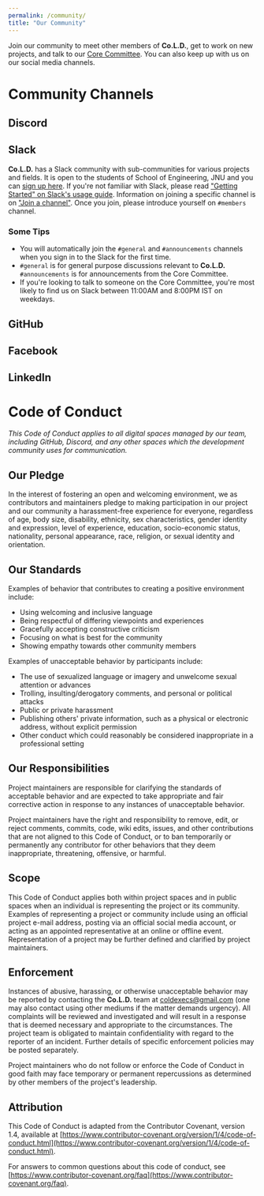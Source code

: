 ```yaml
---
permalink: /community/
title: "Our Community"
---
```

Join our community to meet other members of **Co.L.D.**, get to work on new projects, and talk to our [Core Committee](#). You can also keep up with us on our social media channels.

# Community Channels
## Discord
## Slack
**Co.L.D.** has a Slack community with sub-communities for various projects and fields. It is open to the students of School of Engineering, JNU and you can [sign up here](https://coldorg.slack.com/). If you're not familiar with Slack, please read ["Getting Started" on Slack's usage guide](https://get.slack.help/hc/en-us/categories/360000049043). Information on joining a specific channel is on ["Join a channel"](https://get.slack.help/hc/en-us/articles/205239967-Join-a-channel). Once you join, please introduce yourself on `#members` channel.
### Some Tips
- You will automatically join the `#general` and `#announcements` channels when you sign in to the Slack for the first time.
- `#general` is for general purpose discussions relevant to **Co.L.D.**
`#announcements` is for announcements from the Core Committee.
- If you're looking to talk to someone on the Core Committee, you're most likely to find us on Slack between 11:00AM and 8:00PM IST on weekdays.

## GitHub
## Facebook
## LinkedIn

# Code of Conduct
*This Code of Conduct applies to all digital spaces managed by our team, including GitHub, Discord, and any other spaces which the development community uses for communication.*

## Our Pledge
In the interest of fostering an open and welcoming environment, we as contributors and maintainers pledge to making participation in our project and our community a harassment-free experience for everyone, regardless of age, body size, disability, ethnicity, sex characteristics, gender identity and expression, level of experience, education, socio-economic status, nationality, personal appearance, race, religion, or sexual identity and orientation.

## Our Standards
Examples of behavior that contributes to creating a positive environment include:

- Using welcoming and inclusive language
- Being respectful of differing viewpoints and experiences
- Gracefully accepting constructive criticism
- Focusing on what is best for the community
- Showing empathy towards other community members

Examples of unacceptable behavior by participants include:

- The use of sexualized language or imagery and unwelcome sexual attention or advances
- Trolling, insulting/derogatory comments, and personal or political attacks
- Public or private harassment
- Publishing others' private information, such as a physical or electronic address, without explicit permission
- Other conduct which could reasonably be considered inappropriate in a professional setting

## Our Responsibilities
Project maintainers are responsible for clarifying the standards of acceptable behavior and are expected to take appropriate and fair corrective action in response to any instances of unacceptable behavior.

Project maintainers have the right and responsibility to remove, edit, or reject comments, commits, code, wiki edits, issues, and other contributions that are not aligned to this Code of Conduct, or to ban temporarily or permanently any contributor for other behaviors that they deem inappropriate, threatening, offensive, or harmful.

## Scope
This Code of Conduct applies both within project spaces and in public spaces when an individual is representing the project or its community. Examples of representing a project or community include using an official project e-mail address, posting via an official social media account, or acting as an appointed representative at an online or offline event. Representation of a project may be further defined and clarified by project maintainers.

## Enforcement
Instances of abusive, harassing, or otherwise unacceptable behavior may be reported by contacting the **Co.L.D.** team at [coldexecs@gmail.com](mailto:coldexecs@gmail.com) (one may also contact using other mediums if the matter demands urgency). All complaints will be reviewed and investigated and will result in a response that is deemed necessary and appropriate to the circumstances. The project team is obligated to maintain confidentiality with regard to the reporter of an incident. Further details of specific enforcement policies may be posted separately.

Project maintainers who do not follow or enforce the Code of Conduct in good faith may face temporary or permanent repercussions as determined by other members of the project's leadership.

## Attribution
This Code of Conduct is adapted from the Contributor Covenant, version 1.4, available at [https://www.contributor-covenant.org/version/1/4/code-of-conduct.html](https://www.contributor-covenant.org/version/1/4/code-of-conduct.html).

For answers to common questions about this code of conduct, see [https://www.contributor-covenant.org/faq](https://www.contributor-covenant.org/faq).

